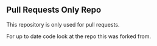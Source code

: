 Pull Requests Only Repo
-----------------------

This repository is only used for pull requests.

For up to date code look at the repo this was forked from.

